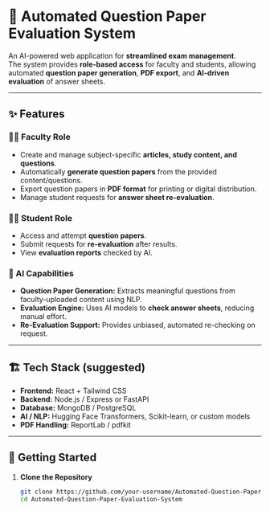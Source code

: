 # 📘 Automated Question Paper Evaluation System

An AI-powered web application for **streamlined exam management**.  
The system provides **role-based access** for faculty and students, allowing automated **question paper generation**, **PDF export**, and **AI-driven evaluation** of answer sheets.

---

## ✨ Features

### 👨‍🏫 Faculty Role
- Create and manage subject-specific **articles, study content, and questions**.
- Automatically **generate question papers** from the provided content/questions.
- Export question papers in **PDF format** for printing or digital distribution.
- Manage student requests for **answer sheet re-evaluation**.

### 👩‍🎓 Student Role
- Access and attempt **question papers**.
- Submit requests for **re-evaluation** after results.
- View **evaluation reports** checked by AI.

### 🤖 AI Capabilities
- **Question Paper Generation:** Extracts meaningful questions from faculty-uploaded content using NLP.
- **Evaluation Engine:** Uses AI models to **check answer sheets**, reducing manual effort.
- **Re-Evaluation Support:** Provides unbiased, automated re-checking on request.

---

## 🏗️ Tech Stack (suggested)
- **Frontend:** React + Tailwind CSS  
- **Backend:** Node.js / Express or FastAPI  
- **Database:** MongoDB / PostgreSQL  
- **AI / NLP:** Hugging Face Transformers, Scikit-learn, or custom models  
- **PDF Handling:** ReportLab / pdfkit  

---

## 🚀 Getting Started

1. **Clone the Repository**
   ```bash
   git clone https://github.com/your-username/Automated-Question-Paper-Evaluation-System.git
   cd Automated-Question-Paper-Evaluation-System
